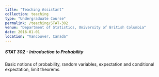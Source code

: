 ```yaml
---
title: "Teaching Assistant"
collection: teaching
type: "Undergraduate Course"
permalink: /teaching/STAT-302
venue: "Department of Statistics, University of British Columbia"
date: 2016-01-01
location: "Vancouver, Canada"
---
```


##### STAT 302 - Introduction to Probability

Basic notions of probability, random variables, expectation and conditional expectation, limit theorems.